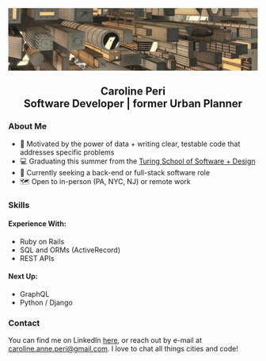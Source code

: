 <a href="url">
   <img src="formatted_banner.png" align="center" >
</a>

## <p align="center">Caroline Peri <br> Software Developer | former Urban Planner</p>
#### <p align="center"> </p>
### About Me
- 🖤 Motivated by the power of data + writing clear, testable code that addresses specific problems
- 💻 Graduating this summer from the [Turing School of Software + Design](https://turing.edu/programs)
- 💼 Currently seeking a back-end or full-stack software role
- 🗺️ Open to in-person (PA, NYC, NJ) or remote work

### Skills
#### Experience With:

- Ruby on Rails
- SQL and ORMs (ActiveRecord)
- REST APIs

#### Next Up:
- GraphQL
- Python / Django

### Contact 
You can find me on LinkedIn [here](https://www.linkedin.com/in/carolineperi/), or reach out by e-mail at caroline.anne.peri@gmail.com. I love to chat all things cities and code!
